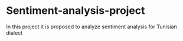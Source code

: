 # Sentiment-analysis-project
In this project it is proposed to analyze sentiment analysis for Tunisian dialect
